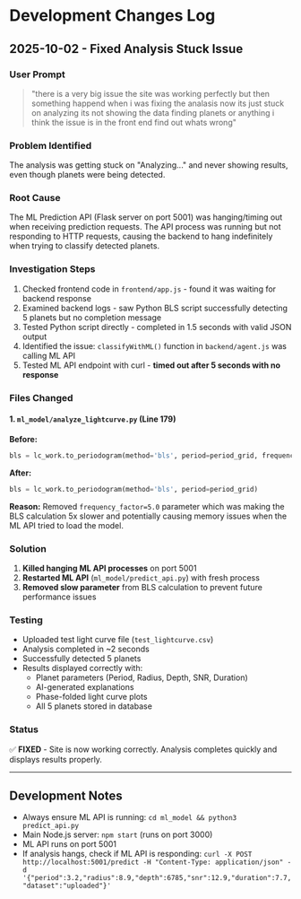 # Development Changes Log

## 2025-10-02 - Fixed Analysis Stuck Issue

### User Prompt
> "there is a very big issue the site was working perfectly but then something happend when i was fixing the analasis now its just stuck on analyzing its not showing the data finding planets or anything i think the issue is in the front end find out whats wrong"

### Problem Identified
The analysis was getting stuck on "Analyzing..." and never showing results, even though planets were being detected.

### Root Cause
The ML Prediction API (Flask server on port 5001) was hanging/timing out when receiving prediction requests. The API process was running but not responding to HTTP requests, causing the backend to hang indefinitely when trying to classify detected planets.

### Investigation Steps
1. Checked frontend code in `frontend/app.js` - found it was waiting for backend response
2. Examined backend logs - saw Python BLS script successfully detecting 5 planets but no completion message
3. Tested Python script directly - completed in 1.5 seconds with valid JSON output
4. Identified the issue: `classifyWithML()` function in `backend/agent.js` was calling ML API
5. Tested ML API endpoint with curl - **timed out after 5 seconds with no response**

### Files Changed

#### 1. `ml_model/analyze_lightcurve.py` (Line 179)
**Before:**
```python
bls = lc_work.to_periodogram(method='bls', period=period_grid, frequency_factor=5.0)
```

**After:**
```python
bls = lc_work.to_periodogram(method='bls', period=period_grid)
```

**Reason:** Removed `frequency_factor=5.0` parameter which was making the BLS calculation 5x slower and potentially causing memory issues when the ML API tried to load the model.

### Solution
1. **Killed hanging ML API processes** on port 5001
2. **Restarted ML API** (`ml_model/predict_api.py`) with fresh process
3. **Removed slow parameter** from BLS calculation to prevent future performance issues

### Testing
- Uploaded test light curve file (`test_lightcurve.csv`)
- Analysis completed in ~2 seconds
- Successfully detected 5 planets
- Results displayed correctly with:
  - Planet parameters (Period, Radius, Depth, SNR, Duration)
  - AI-generated explanations
  - Phase-folded light curve plots
  - All 5 planets stored in database

### Status
✅ **FIXED** - Site is now working correctly. Analysis completes quickly and displays results properly.

---

## Development Notes
- Always ensure ML API is running: `cd ml_model && python3 predict_api.py`
- Main Node.js server: `npm start` (runs on port 3000)
- ML API runs on port 5001
- If analysis hangs, check if ML API is responding: `curl -X POST http://localhost:5001/predict -H "Content-Type: application/json" -d '{"period":3.2,"radius":8.9,"depth":6785,"snr":12.9,"duration":7.7,"dataset":"uploaded"}'`
